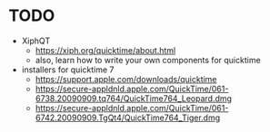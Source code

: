 # TODO

- XiphQT
  - https://xiph.org/quicktime/about.html
  - also, learn how to write your own components for quicktime
- installers for quicktime 7
  - https://support.apple.com/downloads/quicktime
  - https://secure-appldnld.apple.com/QuickTime/061-6738.20090909.tq764/QuickTime764_Leopard.dmg
  - https://secure-appldnld.apple.com/QuickTime/061-6742.20090909.TgQt4/QuickTime764_Tiger.dmg
